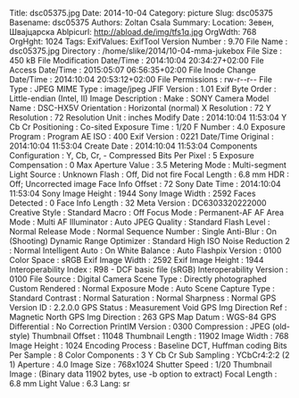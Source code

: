 Title: dsc05375.jpg
Date: 2014-10-04
Category: picture
Slug: dsc05375
Basename: dsc05375
Authors: Zoltan Csala
Summary:
Location: Зевен, Швајцарска
Ablpicurl: http://abload.de/img/tfs1q.jpg
OrgWdth: 768
OrgHght: 1024
Tags:
ExifValues: ExifTool Version Number : 9.70
            File Name : dsc05375.jpg
            Directory : /home/slike/2014/10-04-mma-jukebox
            File Size : 450 kB
            File Modification Date/Time : 2014:10:04 20:34:27+02:00
            File Access Date/Time : 2015:05:07 06:56:35+02:00
            File Inode Change Date/Time : 2014:10:04 20:53:12+02:00
            File Permissions : rw-r--r--
            File Type : JPEG
            MIME Type : image/jpeg
            JFIF Version : 1.01
            Exif Byte Order : Little-endian (Intel, II)
            Image Description :
            Make : SONY
            Camera Model Name : DSC-HX5V
            Orientation : Horizontal (normal)
            X Resolution : 72
            Y Resolution : 72
            Resolution Unit : inches
            Modify Date : 2014:10:04 11:53:04
            Y Cb Cr Positioning : Co-sited
            Exposure Time : 1/20
            F Number : 4.0
            Exposure Program : Program AE
            ISO : 400
            Exif Version : 0221
            Date/Time Original : 2014:10:04 11:53:04
            Create Date : 2014:10:04 11:53:04
            Components Configuration : Y, Cb, Cr, -
            Compressed Bits Per Pixel : 5
            Exposure Compensation : 0
            Max Aperture Value : 3.5
            Metering Mode : Multi-segment
            Light Source : Unknown
            Flash : Off, Did not fire
            Focal Length : 6.8 mm
            HDR : Off; Uncorrected image
            Face Info Offset : 72
            Sony Date Time : 2014:10:04 11:53:04
            Sony Image Height : 1944
            Sony Image Width : 2592
            Faces Detected : 0
            Face Info Length : 32
            Meta Version : DC6303320222000
            Creative Style : Standard
            Macro : Off
            Focus Mode : Permanent-AF
            AF Area Mode : Multi
            AF Illuminator : Auto
            JPEG Quality : Standard
            Flash Level : Normal
            Release Mode : Normal
            Sequence Number : Single
            Anti-Blur : On (Shooting)
            Dynamic Range Optimizer : Standard
            High ISO Noise Reduction 2 : Normal
            Intelligent Auto : On
            White Balance : Auto
            Flashpix Version : 0100
            Color Space : sRGB
            Exif Image Width : 2592
            Exif Image Height : 1944
            Interoperability Index : R98 - DCF basic file (sRGB)
            Interoperability Version : 0100
            File Source : Digital Camera
            Scene Type : Directly photographed
            Custom Rendered : Normal
            Exposure Mode : Auto
            Scene Capture Type : Standard
            Contrast : Normal
            Saturation : Normal
            Sharpness : Normal
            GPS Version ID : 2.2.0.0
            GPS Status : Measurement Void
            GPS Img Direction Ref : Magnetic North
            GPS Img Direction : 263
            GPS Map Datum : WGS-84
            GPS Differential : No Correction
            PrintIM Version : 0300
            Compression : JPEG (old-style)
            Thumbnail Offset : 11048
            Thumbnail Length : 11902
            Image Width : 768
            Image Height : 1024
            Encoding Process : Baseline DCT, Huffman coding
            Bits Per Sample : 8
            Color Components : 3
            Y Cb Cr Sub Sampling : YCbCr4:2:2 (2 1)
            Aperture : 4.0
            Image Size : 768x1024
            Shutter Speed : 1/20
            Thumbnail Image : (Binary data 11902 bytes, use -b option to extract)
            Focal Length : 6.8 mm
            Light Value : 6.3
Lang: sr

